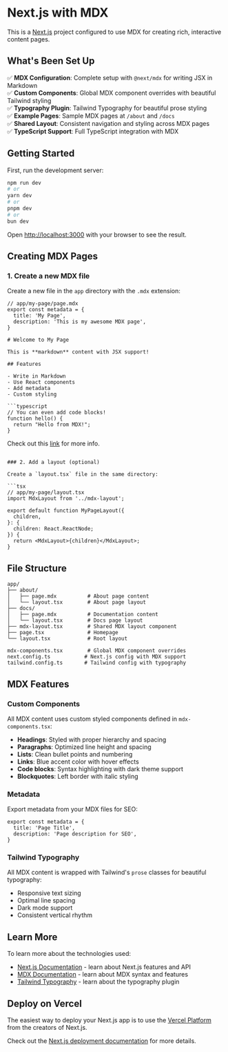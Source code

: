 # Next.js with MDX

This is a [Next.js](https://nextjs.org) project configured to use MDX for creating rich, interactive content pages.

## What's Been Set Up

✅ **MDX Configuration**: Complete setup with `@next/mdx` for writing JSX in Markdown  
✅ **Custom Components**: Global MDX component overrides with beautiful Tailwind styling  
✅ **Typography Plugin**: Tailwind Typography for beautiful prose styling  
✅ **Example Pages**: Sample MDX pages at `/about` and `/docs`  
✅ **Shared Layout**: Consistent navigation and styling across MDX pages  
✅ **TypeScript Support**: Full TypeScript integration with MDX

## Getting Started

First, run the development server:

```bash
npm run dev
# or
yarn dev
# or
pnpm dev
# or
bun dev
```

Open [http://localhost:3000](http://localhost:3000) with your browser to see the result.

## Creating MDX Pages

### 1. Create a new MDX file

Create a new file in the `app` directory with the `.mdx` extension:

```mdx
// app/my-page/page.mdx
export const metadata = {
  title: 'My Page',
  description: 'This is my awesome MDX page',
}

# Welcome to My Page

This is **markdown** content with JSX support!

## Features

- Write in Markdown
- Use React components
- Add metadata
- Custom styling

```typescript
// You can even add code blocks!
function hello() {
  return "Hello from MDX!";
}
```

Check out this [link](https://nextjs.org/docs/app/guides/mdx) for more info.
```

### 2. Add a layout (optional)

Create a `layout.tsx` file in the same directory:

```tsx
// app/my-page/layout.tsx
import MdxLayout from '../mdx-layout';

export default function MyPageLayout({
  children,
}: {
  children: React.ReactNode;
}) {
  return <MdxLayout>{children}</MdxLayout>;
}
```

## File Structure

```
app/
├── about/
│   ├── page.mdx          # About page content
│   └── layout.tsx        # About page layout
├── docs/
│   ├── page.mdx          # Documentation content
│   └── layout.tsx        # Docs page layout
├── mdx-layout.tsx        # Shared MDX layout component
├── page.tsx              # Homepage
└── layout.tsx            # Root layout

mdx-components.tsx        # Global MDX component overrides
next.config.ts           # Next.js config with MDX support
tailwind.config.ts       # Tailwind config with typography
```

## MDX Features

### Custom Components

All MDX content uses custom styled components defined in `mdx-components.tsx`:

- **Headings**: Styled with proper hierarchy and spacing
- **Paragraphs**: Optimized line height and spacing
- **Lists**: Clean bullet points and numbering
- **Links**: Blue accent color with hover effects
- **Code blocks**: Syntax highlighting with dark theme support
- **Blockquotes**: Left border with italic styling

### Metadata

Export metadata from your MDX files for SEO:

```mdx
export const metadata = {
  title: 'Page Title',
  description: 'Page description for SEO',
}
```

### Tailwind Typography

All MDX content is wrapped with Tailwind's `prose` classes for beautiful typography:

- Responsive text sizing
- Optimal line spacing
- Dark mode support
- Consistent vertical rhythm

## Learn More

To learn more about the technologies used:

- [Next.js Documentation](https://nextjs.org/docs) - learn about Next.js features and API
- [MDX Documentation](https://mdxjs.com/) - learn about MDX syntax and features
- [Tailwind Typography](https://tailwindcss.com/docs/typography-plugin) - learn about the typography plugin

## Deploy on Vercel

The easiest way to deploy your Next.js app is to use the [Vercel Platform](https://vercel.com/new?utm_medium=default-template&filter=next.js&utm_source=create-next-app&utm_campaign=create-next-app-readme) from the creators of Next.js.

Check out the [Next.js deployment documentation](https://nextjs.org/docs/app/building-your-application/deploying) for more details.
